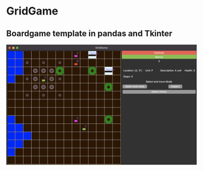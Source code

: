 # GridGame

## Boardgame template in pandas and Tkinter
![Game Screenshot](assets/gridgame.png?raw=true "GridGame")